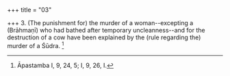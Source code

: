 +++
title = "03"

+++
3. (The punishment for) the murder of a woman--excepting a (Brāhmaṇī) who had bathed after temporary uncleanness--and for the destruction of a cow have been explained by the (rule regarding the) murder of a Śūdra. [^3] 


[^3]:  Āpastamba I, 9, 24, 5; I, 9, 26, I.
